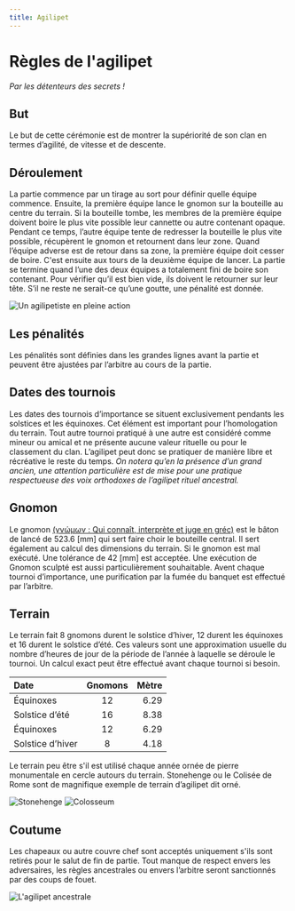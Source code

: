 ```yaml
---
title: Agilipet
---
```

# Règles de l'agilipet 
_Par les détenteurs des secrets !_

## But
Le but de cette cérémonie est de montrer la supériorité de son clan en termes d’agilité, de vitesse et de descente.

## Déroulement
La partie commence par un tirage au sort pour définir quelle équipe commence. Ensuite, la première équipe lance le gnomon sur la bouteille au centre du terrain. Si la bouteille tombe, les membres de la première équipe doivent boire le plus vite possible leur cannette ou autre contenant opaque. Pendant ce temps, l’autre équipe tente de redresser la bouteille le plus vite possible, récupèrent le gnomon et retournent dans leur zone. Quand l’équipe adverse est de retour dans sa zone, la première équipe doit cesser de boire.
C'est ensuite aux tours de la deuxième équipe de lancer.
La partie se termine quand l’une des deux équipes a totalement fini de boire son contenant. Pour vérifier qu’il est bien vide, ils doivent le retourner sur leur tête. S’il ne reste ne serait-ce qu’une goutte, une pénalité est donnée. 

![Un agilipetiste en pleine action](https://upload.wikimedia.org/wikipedia/commons/thumb/8/85/Showing_method_of_attack_with_boomerang_-_NMA-15147.jpg/356px-Showing_method_of_attack_with_boomerang_-_NMA-15147.jpg)

## Les pénalités
Les pénalités sont définies dans les grandes lignes avant la partie et peuvent être ajustées par l’arbitre au cours de la partie.

## Dates des tournois
Les dates des tournois d’importance se situent exclusivement pendants les solstices et les équinoxes. Cet élément est important pour l’homologation du terrain. 
Tout autre tournoi pratiqué à une autre est considéré comme mineur ou amical et ne présente aucune valeur rituelle ou pour le classement du clan. L’agilipet peut donc se pratiquer de manière libre et récréative le reste du temps. 
_On notera qu’en la présence d’un grand ancien, une attention particulière est de mise pour une pratique respectueuse des voix orthodoxes de l’agilipet rituel ancestral._

## Gnomon
Le gnomon [(γνώμων : Qui connaît, interprète et juge en gréc)](https://fr.wiktionary.org/wiki/%CE%B3%CE%BD%CF%8E%CE%BC%CF%89%CE%BD) est le bâton de lancé de 523.6 [mm] qui sert faire choir le bouteille central. Il sert également au calcul des dimensions du terrain. Si le gnomon est mal exécuté. 
Une tolérance de 42 [mm] est acceptée. Une exécution de Gnomon sculpté est aussi particulièrement souhaitable. Avent chaque tournoi d’importance, une purification par la fumée du banquet est effectué par l’arbitre.

## Terrain
Le terrain fait 8 gnomons durent le solstice d’hiver, 12 durent les équinoxes et 16 durent le solstice d’été.
Ces valeurs sont une approximation usuelle du nombre d’heures de jour de la période de l’année à laquelle se déroule le tournoi. Un calcul exact peut être effectué avant chaque tournoi si besoin.

| Date                | Gnomons           | Mètre       |
|:--------------------|:-----------------:| -----------:|
| Équinoxes           | 12                | 6.29        |
| Solstice d’été      | 16                | 8.38        |
| Équinoxes           | 12                | 6.29        |
| Solstice d’hiver    | 8                 | 4.18        |

Le terrain peu être s'il est utilisé chaque année ornée de pierre monumentale en cercle autours du terrain. Stonehenge ou le Colisée de Rome sont de magnifique exemple de terrain d’agilipet dit orné.

![Stonehenge](https://upload.wikimedia.org/wikipedia/commons/thumb/6/67/Stonehenge_render.jpg/320px-Stonehenge_render.jpg)
![Colosseum](https://upload.wikimedia.org/wikipedia/commons/thumb/b/be/Colosseum_in_Rome_%28titel_op_object%29_P.I.N._5818_Roma_Amfiteatro_flavio_o_colosseo_%28A.D._dell_72_all%27_80%29._%28titel_op_object%29%2C_RP-F-2007-358-56.jpg/297px-Colosseum_in_Rome_%28titel_op_object%29_P.I.N._5818_Roma_Amfiteatro_flavio_o_colosseo_%28A.D._dell_72_all%27_80%29._%28titel_op_object%29%2C_RP-F-2007-358-56.jpg)


## Coutume 
Les chapeaux ou autre couvre chef sont acceptés uniquement s'ils sont retirés pour le salut de fin de partie. Tout manque de respect envers les adversaires, les règles ancestrales ou envers l’arbitre seront sanctionnés par des coups de fouet.

![L'agilipet ancestrale](https://upload.wikimedia.org/wikipedia/commons/thumb/9/97/Rosa_camuna_e_antropomorfi_R24_-_Foppe_-_Nadro.jpg/334px-Rosa_camuna_e_antropomorfi_R24_-_Foppe_-_Nadro.jpg)

